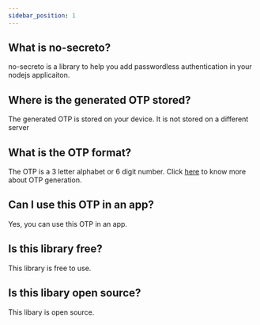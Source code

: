 ```yaml
---
sidebar_position: 1
---
```


## What is no-secreto?

no-secreto is a library to help you add passwordless authentication in your nodejs applicaiton.

## Where is the generated OTP stored?

The generated OTP is stored on your device. It is not stored on a different server

## What is the OTP format?

The OTP is a 3 letter alphabet or 6 digit number. Click [here](https://docs-no-secreto.vercel.app/docs/extra/alphanumerical) to know more about OTP generation.

## Can I use this OTP in an app?

Yes, you can use this OTP in an app.

## Is this library free?

This library is free to use.

## Is this libary open source?

This libary is open source.
